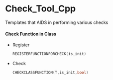 # Check_Tool_Cpp

Templates that AIDS in performing various checks



#### Check Function in Class

* Register

    ```c++
    REGISTERFUNCTIONFORCHECK(is_init)
    ```

* Check

    ```c++
    CHECKCLASSFUNCTION(T,is_init,bool)
    ```

    

